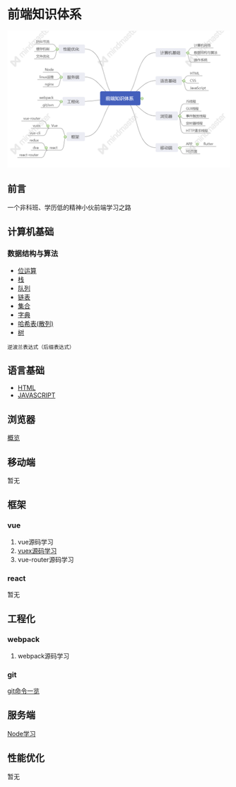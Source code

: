 # 前端知识体系

![](./front.png)

## 前言
一个非科班、学历低的精神小伙前端学习之路

## 计算机基础

### 数据结构与算法

* [位运算](./data-structure-and-algorithm/md/bitOperation.md)
* [栈](./data-structure-and-algorithm/code/stack.js)
* [队列](./data-structure-and-algorithm/code/queue.js)
* [链表](./data-structure-and-algorithm/code/linkedList.js)
* [集合](./data-structure-and-algorithm/code/set.js)
* [字典](./data-structure-and-algorithm/md/dictionary.md)
* [哈希表(散列)](./data-structure-and-algorithm/md/hash.md)
* [树](./data-structure-and-algorithm/md/tree.md)

<small>逆波兰表达式（后缀表达式）</small>

## 语言基础
* [HTML](./language/html.md)
* [JAVASCRIPT](./language/javascript.md)

## 浏览器
[概览](./basic/browser.md)

## 移动端
暂无

## 框架

### vue
1. vue源码学习
2. [vuex源码学习](./vuex-src/readme.md)
3. vue-router源码学习

### react
暂无

## 工程化
### webpack
1. webpack源码学习

### git
[git命令一览](./basic/git.md)

## 服务端
[Node学习](./nodejs/nodejs.md)

## 性能优化
暂无
